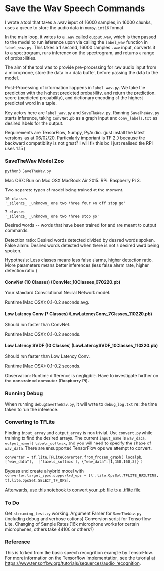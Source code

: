 # Save the Wav Speech Commands

I wrote a tool that takes a .wav input of 16000 samples, in 16000 chunks, uses a queue to store the audio data in `numpy.int16` format.

In the main loop, it writes to a `.wav` called `output.wav`, which is then passed to the model to run inference upon via calling the `label_wav` function in `label_wav.py`. This takes a 1 second, 16000 samples `.wav` input, converts it to a spectrogram, runs inference on the spectrogram, and returns a range of probabilities.

The aim of the tool was to provide pre-processing for raw audio input from a microphone, store the data in a data buffer, before passing the data to the model.

Post-Processing of information happens in `label_wav.py`. We take the prediction with the highest predicted probability, and return the prediction, score (predicted probability), and dictionary encoding of the highest predicted word in a tuple.

Key actors here are `label_wav.py` and `SaveTheWav.py`. Running `SaveTheWav.py` starts inference, taking `ConvNet.pb` as a graph input and `conv_labels.txt` as desired labels for the output.

Requirements are TensorFlow, Numpy, PyAudio. (just install the latest versions, as at 06/02/20. Particularly important is TF 2.0 because the backward compatibility is not great? I will fix this bc I just realised the RPi uses 1.15.)

### SaveTheWav Model Zoo

```
python3 SaveTheWav.py
```
<Models and Architectures from the speech recognition example. You can find more credits there. I do not claim credit for these architectures.>

Mac OSX: Run on Mac OSX MacBook Air 2015.
RPi: Raspberry Pi 3.

Two separate types of model being trained at the moment.

```
10 classes
'_silence_ _unknown_ one two three four on off stop go'

7 classes
'_silence_ _unknown_ one two three stop go'
```

Desired words -- words that have been trained for and are meant to output commands.

Detection ratio: Desired words detected divided by desired words spoken.
False alarm: Desired words detected when there is not a desired word being spoken.

Hypothesis:
Less classes means less false alarms, higher detection ratio.
More parameters means better inferences (less false alarm rate, higher detection ratio.)

#### ConvNet (10 Classes) (ConvNet_10Classes_070220.pb)

Your standard Convolutional Neural Network model.

Runtime (Mac OSX): 0.1-0.2 seconds avg.

#### Low Latency Conv (7 Classes) (LowLatencyConv_7Classes_110220.pb)

Should run faster than ConvNet.

Runtime (Mac OSX): 0.1-0.2 seconds.

#### Low Latency SVDF (10 Classes) (LowLatencySVDF_10Classes_110220.pb)

Should run faster than Low Latency Conv.

Runtime (Mac OSX): 0.1-0.2 seconds.

Observation:
Runtime difference is negligible. Have to investigate further on the constrained computer (Raspberry Pi).

### Running Debug

When running `debugSaveTheWav.py`, it will write to `debug_log.txt` re: the time taken to run the inference.

### Converting to TFLite

Finding `input_array` and `output_array` is non trivial. Use `convert.py` while training to find the desired arrays. The current `input_name` is `wav_data`, `output_name` is `labels_softmax`, and you will need to specify the shape of `wav_data`. There are unsupported TensorFlow ops we attempt to convert.

`converter = tf.lite.TFLiteConverter.from_frozen_graph(
    localpb, 
    ["wav_data"], 
    ['labels_softmax'],
    {"wav_data":[1,160,160,3]}
)`

 Bypass and create a hybrid model with `converter.target_spec.supported_ops = [tf.lite.OpsSet.TFLITE_BUILTINS, tf.lite.OpsSet.SELECT_TF_OPS]`.

[Afterwards, use this notebook to convert your .pb file to a .tflite file.](https://colab.research.google.com/drive/1fB8HjfGWqtkqcsPliMVYqfmxvFRShm29)

### To Do

Get `streaming_test.py` working.
Argument Parser for `SaveTheWav.py` (including debug and verbose options)
Conversion script for Tensorflow Lite.
Changing of Sample Rates (16k microphone works for certain microphones, others take 44100 or others?)

### Reference

This is forked from the basic speech recognition example by TensorFlow. For more information on the Tensorflow Implementation, see the
tutorial at https://www.tensorflow.org/tutorials/sequences/audio_recognition.

